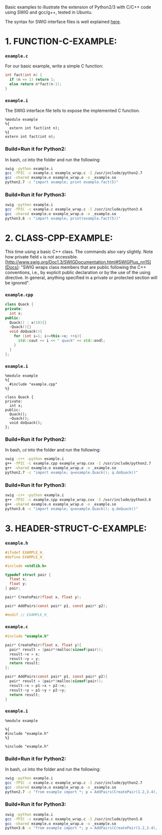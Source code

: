 Basic examples to illustrate the extension of Python2/3 with C/C++ code using SWIG and gcc/g++, tested in Ubuntu.


The syntax for SWIG interface files is well explained [here](https://www.ibm.com/developerworks/aix/library/au-swig/index.html).



# 1. FUNCTION-C-EXAMPLE:


### `example.c`

For our basic example, write a simple C function:

```c
int fact(int n) {
  if (n <= 1) return 1;
  else return n*fact(n-1);
}
```

### `example.i`

The SWIG interface file tells to expose the implemented C function.

```
%module example
%{
  extern int fact(int n);
%}
extern int fact(int n);
```

### Build+Run it for Python2:

In bash, `cd` into the folder and run the following:

```bash
swig -python example.i
gcc -fPIC -c example.c example_wrap.c -I /usr/include/python2.7
gcc -shared example.o example_wrap.o -o _example.so
python2.7 -c "import example; print example.fact(5)"
```

### Build+Run it for Python3:

```bash
swig -python example.i
gcc -fPIC -c example.c example_wrap.c -I /usr/include/python3.6
gcc -shared example.o example_wrap.o -o _example.so
python3.6 -c "import example; print(example.fact(5))"
```







# 2. CLASS-CPP-EXAMPLE:

This time using a basic C++ class. The commands also vary slightly. Note how private field `x` is not accessible. [http://www.swig.org/Doc1.3/SWIGDocumentation.html#SWIGPlus_nn15](Docs): "SWIG wraps class members that are public following the C++ conventions, i.e., by explicit public declaration or by the use of the using directive. In general, anything specified in a private or protected section will be ignored".


### `example.cpp`

```cpp
class Quack {
private:
  int x;
public:
  Quack() : x(10){}
  ~Quack(){}
  void doQuack(){
    for (int i=1; i<=this->x; ++i){
      std::cout << i << " quack" << std::endl;
    }
  }
};
```


### `example.i`

```
%module example
%{
  #include "example.cpp"
%}

class Quack {
private:
  int x;
public:
  Quack();
  ~Quack();
  void doQuack();
};
```


### Build+Run it for Python2:

In bash, `cd` into the folder and run the following:

```bash
swig -c++ -python example.i
g++ -fPIC -c example.cpp example_wrap.cxx -I /usr/include/python2.7
g++ -shared example.o example_wrap.o -o _example.so
python2.7 -c "import example; q=example.Quack(); q.doQuack()"
```

### Build+Run it for Python3:

```bash
swig -c++ -python example.i
g++ -fPIC -c example.cpp example_wrap.cxx -I /usr/include/python3.6
g++ -shared example.o example_wrap.o -o _example.so
python3.6 -c "import example; q=example.Quack(); q.doQuack()"
```












# 3. HEADER-STRUCT-C-EXAMPLE:

### `example.h`

```c
#ifndef EXAMPLE_H_
#define EXAMPLE_H_

#include <stdlib.h>

typedef struct pair {
  float x;
  float y;
} pair;

pair* CreatePair(float x, float y);

pair* AddPairs(const pair* p1, const pair* p2);

#endif // EXAMPLE_H_
```

### `example.c`

```c
#include "example.h"

pair* CreatePair(float x, float y){
  pair* result = (pair*)malloc(sizeof(pair));
  result->x = x;
  result->y = y;
  return result;
};

pair* AddPairs(const pair* p1, const pair* p2){
  pair* result = (pair*)malloc(sizeof(pair));
  result->x = p1->x + p2->x;
  result->y = p1->y + p2->y;
  return result;
}
```

### `example.i`

```
%module example

%{
#include "example.h"
%}

%include "example.h"
```

### Build+Run it for Python2:

In bash, `cd` into the folder and run the following:

```bash
swig -python example.i
gcc -fPIC -c example.c example_wrap.c -I /usr/include/python2.7
gcc -shared example.o example_wrap.o -o _example.so
python2.7 -c "from example import *; p = AddPairs(CreatePair(1.2,3.4), CreatePair(10,100)); print p.x, p.y"
```

### Build+Run it for Python3:

```bash
swig -python example.i
gcc -fPIC -c example.c example_wrap.c -I /usr/include/python3.6
gcc -shared example.o example_wrap.o -o _example.so
python3.6 -c "from example import *; p = AddPairs(CreatePair(1.2,3.4), CreatePair(10,100)); print(p.x, p.y)"
```

